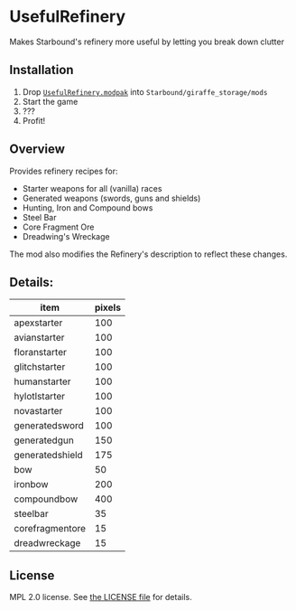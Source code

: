 # UsefulRefinery

Makes Starbound's refinery more useful by letting you break down clutter

## Installation

1. Drop [`UsefulRefinery.modpak`][1] into `Starbound/giraffe_storage/mods`
2. Start the game
3. ???
4. Profit!

## Overview

Provides refinery recipes for:
* Starter weapons for all (vanilla) races
* Generated weapons (swords, guns and shields)
* Hunting, Iron and Compound bows
* Steel Bar
* Core Fragment Ore
* Dreadwing's Wreckage

The mod also modifies the Refinery's description to reflect these changes.

## Details:

| item            | pixels |
|-----------------|--------|
| apexstarter     | 100    |
| avianstarter    | 100    |
| floranstarter   | 100    |
| glitchstarter   | 100    |
| humanstarter    | 100    |
| hylotlstarter   | 100    |
| novastarter     | 100    |
| generatedsword  | 100    |
| generatedgun    | 150    |
| generatedshield | 175    |
| bow             | 50     |
| ironbow         | 200    |
| compoundbow     | 400    |
| steelbar        | 35     |
| corefragmentore | 15     |
| dreadwreckage   | 15     |

## License
MPL 2.0 license. See [the LICENSE file][2] for details.

[1]: https://github.com/SoullessWaffle/usefulrefinery/releases/latest
[2]: https://github.com/SoullessWaffle/usefulrefinery/blob/master/LICENSE
